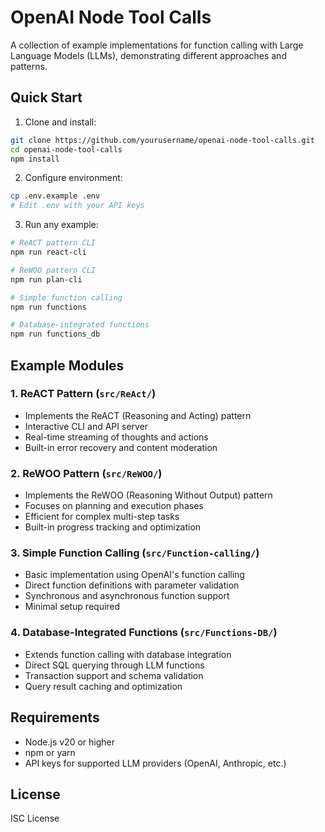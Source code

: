 # OpenAI Node Tool Calls

A collection of example implementations for function calling with Large Language Models (LLMs), demonstrating different approaches and patterns.

## Quick Start

1. Clone and install:

```bash
git clone https://github.com/yourusername/openai-node-tool-calls.git
cd openai-node-tool-calls
npm install
```

2. Configure environment:

```bash
cp .env.example .env
# Edit .env with your API keys
```

3. Run any example:

```bash
# ReACT pattern CLI
npm run react-cli

# ReWOO pattern CLI
npm run plan-cli

# Simple function calling
npm run functions

# Database-integrated functions
npm run functions_db
```

## Example Modules

### 1. ReACT Pattern (`src/ReAct/`)

- Implements the ReACT (Reasoning and Acting) pattern
- Interactive CLI and API server
- Real-time streaming of thoughts and actions
- Built-in error recovery and content moderation

### 2. ReWOO Pattern (`src/ReWOO/`)

- Implements the ReWOO (Reasoning Without Output) pattern
- Focuses on planning and execution phases
- Efficient for complex multi-step tasks
- Built-in progress tracking and optimization

### 3. Simple Function Calling (`src/Function-calling/`)

- Basic implementation using OpenAI's function calling
- Direct function definitions with parameter validation
- Synchronous and asynchronous function support
- Minimal setup required

### 4. Database-Integrated Functions (`src/Functions-DB/`)

- Extends function calling with database integration
- Direct SQL querying through LLM functions
- Transaction support and schema validation
- Query result caching and optimization

## Requirements

- Node.js v20 or higher
- npm or yarn
- API keys for supported LLM providers (OpenAI, Anthropic, etc.)

## License

ISC License
